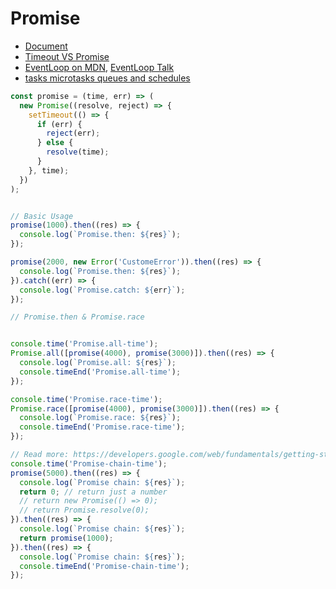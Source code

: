 # Promise
* [Document](https://developer.mozilla.org/en-US/docs/Web/JavaScript/Reference/Global_Objects/Promise)
* [Timeout VS Promise](https://zhuanlan.zhihu.com/p/25407758?utm_source=tuicool&utm_medium=referral)
* [EventLoop on MDN](https://developer.mozilla.org/en/docs/Web/JavaScript/EventLoop), [EventLoop Talk](https://webapplog.com/event-loop/)
* [tasks microtasks queues and schedules](https://jakearchibald.com/2015/tasks-microtasks-queues-and-schedules/)
```js
const promise = (time, err) => (
  new Promise((resolve, reject) => {
    setTimeout(() => {
      if (err) {
        reject(err);
      } else {
        resolve(time);
      }
    }, time);
  })
);


// Basic Usage
promise(1000).then((res) => {
  console.log(`Promise.then: ${res}`);
});

promise(2000, new Error('CustomeError')).then((res) => {
  console.log(`Promise.then: ${res}`);
}).catch((err) => {
  console.log(`Promise.catch: ${err}`);
});

// Promise.then & Promise.race


console.time('Promise.all-time');
Promise.all([promise(4000), promise(3000)]).then((res) => {
  console.log(`Promise.all: ${res}`);
  console.timeEnd('Promise.all-time');
});

console.time('Promise.race-time');
Promise.race([promise(4000), promise(3000)]).then((res) => {
  console.log(`Promise.race: ${res}`);
  console.timeEnd('Promise.race-time');
});

// Read more: https://developers.google.com/web/fundamentals/getting-started/primers/promises#error_handling
console.time('Promise-chain-time');
promise(5000).then((res) => {
  console.log(`Promise chain: ${res}`);
  return 0; // return just a number
  // return new Promise(() => 0);
  // return Promise.resolve(0);
}).then((res) => {
  console.log(`Promise chain: ${res}`);
  return promise(1000);
}).then((res) => {
  console.log(`Promise chain: ${res}`);
  console.timeEnd('Promise-chain-time');
});

```
